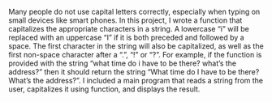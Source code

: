 Many people do not use capital letters correctly, especially when typing on small
devices like smart phones. In this project, I wrote a function that capitalizes
the appropriate characters in a string. A lowercase “i” will be replaced with an
uppercase “I” if it is both preceded and followed by a space. The first character in
the string will also be capitalized, as well as the first non-space character after a
“.”, “!” or “?”. For example, if the function is provided with the string “what time
do i have to be there? what’s the address?” then it should return the string “What
time do I have to be there? What’s the address?”. I included a main program that reads
a string from the user, capitalizes it using function, and displays the result.
